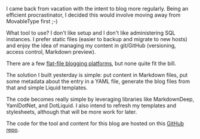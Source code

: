 I came back from vacation with the intent to blog more regularly. Being an efficient procrastinator, I decided this would involve moving away from MovableType first ;-)

What tool to use? I don't like setup and I don't like administering SQL instances. I prefer static files (easier to backup and migrate to new hosts) and enjoy the idea of managing my content in git/GitHub (versioning, access control, Markdown preview). 

There are a few [flat-file blogging platforms](http://www.freshtechtips.com/2014/01/flat-file-blogging-software.html), but none quite fit the bill.

The solution I built yesterday is simple: put content in Markdown files, put some metadata about the entry in a YAML file, generate the blog files from that and simple Liquid templates.

The code becomes really simple by leveraging libraries like MarkdownDeep, YamlDotNet, and DotLiquid. I also intend to refresh my templates and stylesheets, although that will be more work for later.

The code for the tool and content for this blog are hosted on this [GitHub repo](https://github.com/dumky/blog).

